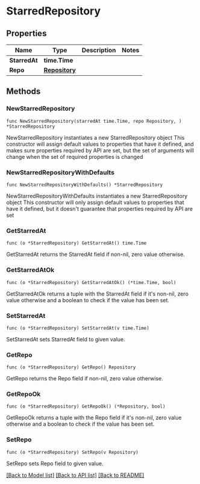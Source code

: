 # StarredRepository

## Properties

Name | Type | Description | Notes
------------ | ------------- | ------------- | -------------
**StarredAt** | **time.Time** |  | 
**Repo** | [**Repository**](Repository.md) |  | 

## Methods

### NewStarredRepository

`func NewStarredRepository(starredAt time.Time, repo Repository, ) *StarredRepository`

NewStarredRepository instantiates a new StarredRepository object
This constructor will assign default values to properties that have it defined,
and makes sure properties required by API are set, but the set of arguments
will change when the set of required properties is changed

### NewStarredRepositoryWithDefaults

`func NewStarredRepositoryWithDefaults() *StarredRepository`

NewStarredRepositoryWithDefaults instantiates a new StarredRepository object
This constructor will only assign default values to properties that have it defined,
but it doesn't guarantee that properties required by API are set

### GetStarredAt

`func (o *StarredRepository) GetStarredAt() time.Time`

GetStarredAt returns the StarredAt field if non-nil, zero value otherwise.

### GetStarredAtOk

`func (o *StarredRepository) GetStarredAtOk() (*time.Time, bool)`

GetStarredAtOk returns a tuple with the StarredAt field if it's non-nil, zero value otherwise
and a boolean to check if the value has been set.

### SetStarredAt

`func (o *StarredRepository) SetStarredAt(v time.Time)`

SetStarredAt sets StarredAt field to given value.


### GetRepo

`func (o *StarredRepository) GetRepo() Repository`

GetRepo returns the Repo field if non-nil, zero value otherwise.

### GetRepoOk

`func (o *StarredRepository) GetRepoOk() (*Repository, bool)`

GetRepoOk returns a tuple with the Repo field if it's non-nil, zero value otherwise
and a boolean to check if the value has been set.

### SetRepo

`func (o *StarredRepository) SetRepo(v Repository)`

SetRepo sets Repo field to given value.



[[Back to Model list]](../README.md#documentation-for-models) [[Back to API list]](../README.md#documentation-for-api-endpoints) [[Back to README]](../README.md)



